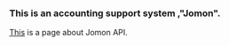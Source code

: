 ### This is an accounting support system ,"Jomon".

[This](https://traPtitech.github.io/Jomon/dist/index.html) is a page about Jomon API.

